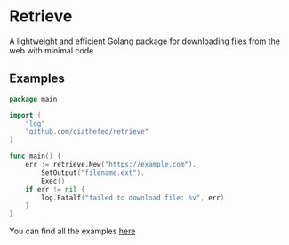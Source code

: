 # Retrieve

A lightweight and efficient Golang package for downloading files from the web with minimal code

## Examples

```go
package main

import (
    "log"
    "github.com/ciathefed/retrieve"
)

func main() {
    err := retrieve.New("https://example.com").
        SetOutput("filename.ext").
        Exec()
    if err != nil {
        log.Fatalf("failed to download file: %v", err)
    }
}
```

You can find all the examples [here](https://github.com/ciathefed/retrieve/blob/main/_examples)
